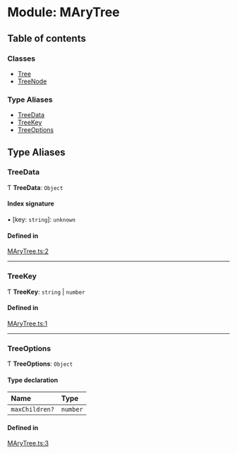 # Module: MAryTree

## Table of contents

### Classes

- [Tree](../classes/MAryTree.Tree.md)
- [TreeNode](../classes/MAryTree.TreeNode.md)

### Type Aliases

- [TreeData](MAryTree.md#treedata)
- [TreeKey](MAryTree.md#treekey)
- [TreeOptions](MAryTree.md#treeoptions)

## Type Aliases

### TreeData

Ƭ **TreeData**: `Object`

#### Index signature

▪ [key: `string`]: `unknown`

#### Defined in

[MAryTree.ts:2](https://github.com/jsakas/m-ary-tree/blob/f63681a/src/MAryTree.ts#L2)

___

### TreeKey

Ƭ **TreeKey**: `string` \| `number`

#### Defined in

[MAryTree.ts:1](https://github.com/jsakas/m-ary-tree/blob/f63681a/src/MAryTree.ts#L1)

___

### TreeOptions

Ƭ **TreeOptions**: `Object`

#### Type declaration

| Name | Type |
| :------ | :------ |
| `maxChildren?` | `number` |

#### Defined in

[MAryTree.ts:3](https://github.com/jsakas/m-ary-tree/blob/f63681a/src/MAryTree.ts#L3)
